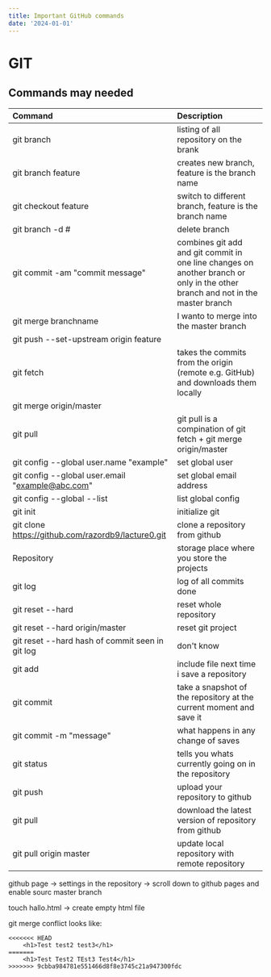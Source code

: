 ```yaml
---
title: Important GitHub commands
date: '2024-01-01'
---
```


# GIT

## Commands may needed
| Command | Description |
| :---------------------- | :---------------------- |
|git branch | listing of all repository on the brank|
|git branch feature | creates new branch, feature is the branch name|
|git checkout feature | switch to different branch, feature is the branch name|
|git branch -d <branchname># | delete branch|
|git commit -am "commit message" | combines git add and git commit in one line changes on another branch or only in the other branch and not in the master branch |
|git merge branchname | I wanto to merge into the master branch |
|git push --set-upstream origin feature |
|git fetch | takes the commits from the origin (remote e.g. GitHub) and downloads them locally
|git merge origin/master |
|git pull | git pull is a compination of git fetch + git merge origin/master|
|git config --global user.name "example" | set global user|
|git config --global user.email "example@abc.com" | set global email address|
|git config --global --list | list global config|
|git init| initialize git|
|git clone https://github.com/razordb9/lacture0.git | clone a repository from github 
Repository | storage place where you store the projects|
|git log | log of all commits done |
|git reset --hard <commit> | reset whole repository|
|git reset --hard origin/master | reset git project|
|git reset --hard hash of commit seen in git log | don't know|
|git add <filename> | include file next time i save a repository|
|git commit | take a snapshot of the repository at the current moment and save it |
|git commit -m "message" | what happens in any change of saves|
|git status | tells you whats currently going on in the repository|
|git push | upload your repository to github|
|git pull | download the latest version of repository from github|
|git pull origin master | update local repository with remote repository|




github page -> settings in the repository -> scroll down to github pages and enable sourc master branch


touch hallo.html -> create empty html file


git merge conflict looks like:
```git
<<<<<<< HEAD
    <h1>Test test2 test3</h1>
=======
    <h1>Test Test2 TEst3 Test4</h1>
>>>>>>> 9cbba984781e551466d8f8e3745c21a947300fdc
```

